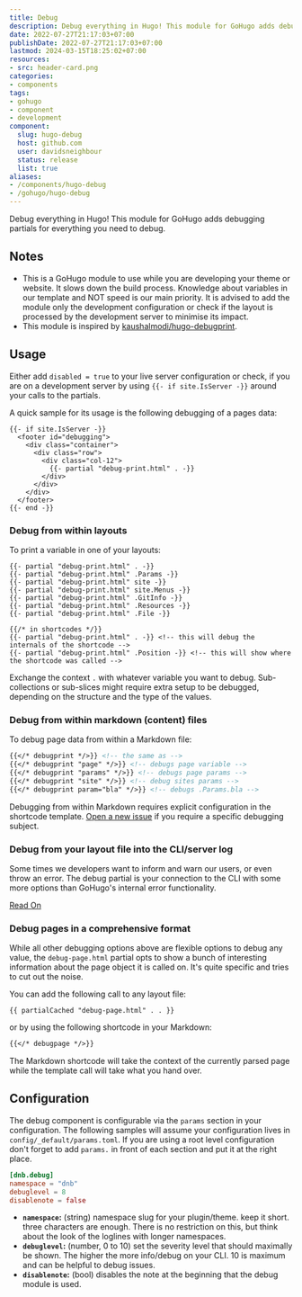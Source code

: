 ```yaml
---
title: Debug
description: Debug everything in Hugo! This module for GoHugo adds debugging partials for everything you need to debug.
date: 2022-07-27T21:17:03+07:00
publishDate: 2022-07-27T21:17:03+07:00
lastmod: 2024-03-15T18:25:02+07:00
resources:
- src: header-card.png
categories:
- components
tags:
- gohugo
- component
- development
component:
  slug: hugo-debug
  host: github.com
  user: davidsneighbour
  status: release
  list: true
aliases:
- /components/hugo-debug
- /gohugo/hugo-debug
---
```


Debug everything in Hugo! This module for GoHugo adds debugging partials for everything you need to debug.

## Notes

* This is a GoHugo module to use while you are developing your theme or website. It slows down the build process. Knowledge about variables in our template and NOT speed is our main priority. It is advised to add the module only the development configuration or check if the layout is processed by the development server to minimise its impact.
* This module is inspired by [kaushalmodi/hugo-debugprint](https://github.com/kaushalmodi/hugo-debugprint).

## Usage

Either add `disabled = true` to your live server configuration or check, if you are on a development server by using `{{- if site.IsServer -}}` around your calls to the partials.

A quick sample for its usage is the following debugging of a pages data:

```go-html-template
{{- if site.IsServer -}}
  <footer id="debugging">
    <div class="container">
      <div class="row">
        <div class="col-12">
          {{- partial "debug-print.html" . -}}
        </div>
      </div>
    </div>
  </footer>
{{- end -}}
```

### Debug from within layouts

To print a variable in one of your layouts:

```go-html-template
{{- partial "debug-print.html" . -}}
{{- partial "debug-print.html" .Params -}}
{{- partial "debug-print.html" site -}}
{{- partial "debug-print.html" site.Menus -}}
{{- partial "debug-print.html" .GitInfo -}}
{{- partial "debug-print.html" .Resources -}}
{{- partial "debug-print.html" .File -}}

{{/* in shortcodes */}}
{{- partial "debug-print.html" . -}} <!-- this will debug the internals of the shortcode -->
{{- partial "debug-print.html" .Position -}} <!-- this will show where the shortcode was called -->
```

Exchange the context `.` with whatever variable you want to debug. Sub-collections or sub-slices might require extra setup to be debugged, depending on the structure and the type of the values.

### Debug from within markdown (content) files

To debug page data from within a Markdown file:

```markdown
{{</* debugprint */>}} <!-- the same as -->
{{</* debugprint "page" */>}} <!-- debugs page variable -->
{{</* debugprint "params" */>}} <!-- debugs page params -->
{{</* debugprint "site" */>}} <!-- debug sites params -->
{{</* debugprint param="bla" */>}} <!-- debugs .Params.bla -->
```

Debugging from within Markdown requires explicit configuration in the shortcode template. [Open a new issue](https://github.com/davidsneighbour/hugo-blockify/issues) if you require a specific debugging subject.

### Debug from your layout file into the CLI/server log

Some times we developers want to inform and warn our users, or even throw an error. The debug partial is your connection to the CLI with some more options than GoHugo's internal error functionality.

[Read On](./debugging/)

### Debug pages in a comprehensive format

While all other debugging options above are flexible options to debug any value, the `debug-page.html` partial opts to show a bunch of interesting information about the page object it is called on. It's quite specific and tries to cut out the noise.

You can add the following call to any layout file:

```go-html-template
{{ partialCached "debug-page.html" . . }}
```

or by using the following shortcode in your Markdown:

```markdown
{{</* debugpage */>}}
```

The Markdown shortcode will take the context of the currently parsed page while the template call will take what you hand over.

## Configuration

The debug component is configurable via the `params` section in your configuration. The following samples will assume your configuration lives in `config/_default/params.toml`. If you are using a root level configuration don't forget to add `params.` in front of each section and put it at the right place.

```toml
[dnb.debug]
namespace = "dnb"
debuglevel = 8
disablenote = false
```

* **`namespace`:** (string) namespace slug for your plugin/theme. keep it short. three characters are enough. There is no restriction on this, but think about the look of the loglines with longer namespaces.
* **`debuglevel`:** (number, 0 to 10) set the severity level that should maximally be shown. The higher the more info/debug on your CLI. 10 is maximum and can be helpful to debug issues.
* **`disablenote`:** (bool) disables the note at the beginning that the debug module is used.
